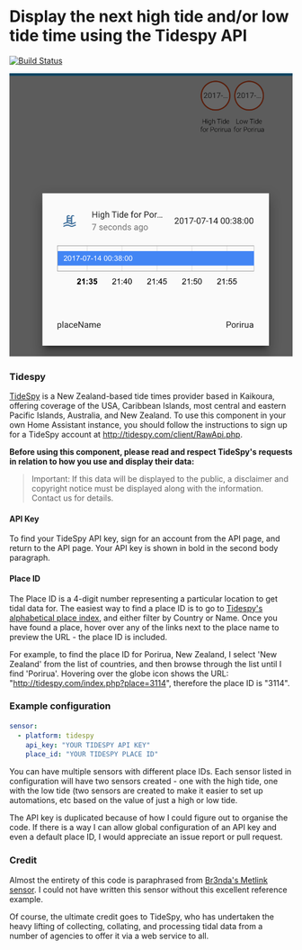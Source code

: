 # Display the next high tide and/or low tide time using the Tidespy API

[![Build Status](https://travis-ci.org/joshmcarthur/homeassistant-tidespy.svg?branch=master)](https://travis-ci.org/joshmcarthur/homeassistant-tidespy)

![Demo image](img/screenshot.png)

### Tidespy

[TideSpy](tidespy.com) is a New Zealand-based tide times provider based in Kaikoura, offering coverage of the USA, Caribbean Islands, most central and eastern Pacific Islands, Australia, and New Zealand. To use this component in your own Home Assistant instance, you should follow the instructions to sign up for a TideSpy account at http://tidespy.com/client/RawApi.php. 

**Before using this component, please read and respect TideSpy's requests in relation to how you use and display their data:**

> Important: If this data will be displayed to the public, a disclaimer and copyright notice must be displayed along with the information. Contact us for details.

#### API Key

To find your TideSpy API key, sign for an account from the API page, and return to the API page. Your API key is shown in bold in the second body paragraph.

#### Place ID

The Place ID is a 4-digit number representing a particular location to get tidal data for. The easiest way to find a place ID is to go to [Tidespy's alphabetical place index](http://tidespy.com/alphaPlaceIndex.php), and either filter by Country or Name. Once you have found a place, hover over any of the links next to the place name to preview the URL - the place ID is included.

For example, to find the place ID for Porirua, New Zealand, I select 'New Zealand' from the list of countries, and then browse through the list until I find 'Porirua'. Hovering over the globe icon shows the URL: "http://tidespy.com/index.php?place=3114", therefore the place ID is "3114".

### Example configuration

``` yaml
sensor:
  - platform: tidespy
    api_key: "YOUR TIDESPY API KEY"
    place_id: "YOUR TIDESPY PLACE ID"
```

You can have multiple sensors with different place IDs. Each sensor listed in configuration will have two sensors created - one with the high tide, one with the low tide (two sensors are created to make it easier to set up automations, etc based on the value of just a high or low tide.

The API key is duplicated because of how I could figure out to organise the code. If there is a way I can allow global configuration of an API key and even a default place ID, I would appreciate an issue report or pull request.

### Credit

Almost the entirety of this code is paraphrased from [Br3nda's Metlink sensor](https://github.com/Br3nda/metlink-wellington-homeassistant). I could not have written this sensor without this excellent reference example.

Of course, the ultimate credit goes to TideSpy, who has undertaken the heavy lifting of collecting, collating, and processing tidal data from a number of agencies to offer it via a web service to all.
